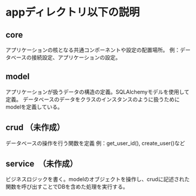 # appディレクトリ以下の説明

## core
アプリケーションの核となる共通コンポーネントや設定の配置場所。
例：データベースの接続設定、アプリケーションの設定。

## model
アプリケーションが扱うデータの構造の定義。SQLAlchemyモデルを使用して定義。
データベースのデータをクラスのインスタンスのように扱うためにmodelを定義している。

## crud （未作成）
データベースの操作を行う関数を定義
例：get_user_id(), create_user()など

## service　（未作成）
ビジネスロジックを書く。modelのオブジェクトを操作し、crudに記述された関数を呼び出すことでDBを含めた処理を実行する。